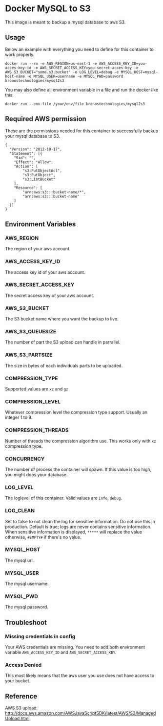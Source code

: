 # Docker MySQL to S3

This image is meant to backup a mysql database to aws S3.

## Usage

Below an example with everything you need to define for this container to work properly.
```
docker run --rm -e AWS_REGION=us-east-1 -e AWS_ACCESS_KEY_ID=you-acces-key-id -e AWS_SECRET_ACCESS_KEY=you-secret-acces-key -e AWS_S3_BUCKET="some.s3.bucket" -e LOG_LEVEL=debug -e MYSQL_HOST=mysql-host-name -e MYSQL_USER=username -e MYSQL_PWD=password kronostechnologies/mysql2s3
```

You may also define all environment variable in a file and run the docker like this.
```
docker run --env-file /your/env/file kronostechnologies/mysql2s3
```

## Required AWS permission
These are the permissions needed for this container to successfully backup your mysql database to S3.
```
{
  "Version": "2012-10-17",
  "Statement": [{
    "Sid": "",
    "Effect": "Allow",
    "Action": [
        "s3:PutObjectAcl",
        "s3:PutObject",
        "s3:ListBucket"
    ],
    "Resource": [
        "arn:aws:s3:::bucket-name/*",
        "arn:aws:s3:::bucket-name"
    ]
  }]
}
```

## Environment Variables

### AWS_REGION
The region of your aws account.

### AWS_ACCESS_KEY_ID
The access key id of your aws account.

### AWS_SECRET_ACCESS_KEY
The secret access key of your aws account.

### AWS_S3_BUCKET
The S3 bucket name where you want the backup to live.

### AWS_S3_QUEUESIZE
The number of part the S3 upload can handle in parrallel.

### AWS_S3_PARTSIZE
The size in bytes of each individuals parts to be uploaded.

### COMPRESSION_TYPE
Supported values are `xz` and `gz`

### COMPRESSION_LEVEL
Whatever compression level the compression type support. Usually an integer 1 to 9.

### COMPRESSION_THREADS
Number of threads the compression algorithm use. This works only with `xz` compression type.

### CONCURRENCY
The number of process the container will spawn. If this value is too high, you might ddos your database.

### LOG_LEVEL
The loglevel of this container. Valid values are `info`, `debug`.

### LOG_CLEAN
Set to false to not clean the log for sensitive information. Do not use this in production. Default is true; logs are never contains sensitive information.
When sensitive information is displayed, `*****` will replace the value otherwise, `#EMPTY#` if there's no value.

### MYSQL_HOST
The mysql url.

### MYSQL_USER
The mysql username.

### MYSQL_PWD
The mysql password.

## Troubleshoot
### Missing credentials in config
Your AWS credentials are missing. You need to add both environment variable `AWS_ACCESS_KEY_ID` and `AWS_SECRET_ACCESS_KEY`.

### Access Denied
This most likely means that the aws user you use does not have access to your bucket.

## Reference
AWS S3 upload: http://docs.aws.amazon.com/AWSJavaScriptSDK/latest/AWS/S3/ManagedUpload.html

